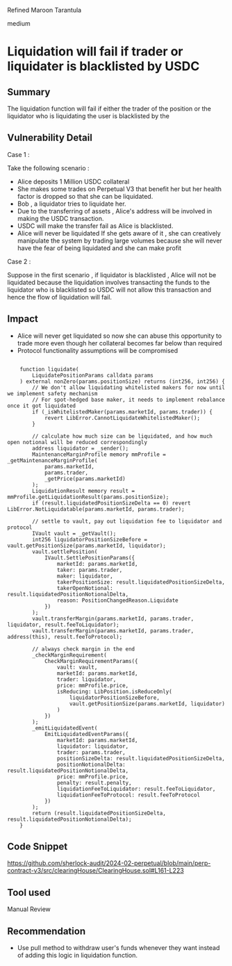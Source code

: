 Refined Maroon Tarantula

medium

# Liquidation will fail if trader or liquidater is blacklisted by USDC

## Summary
The liquidation function will fail if either the trader of the position or the liquidator who is liquidating the user is blacklisted by the 
## Vulnerability Detail

Case 1 : 

Take the following scenario :

- Alice deposits 1 Million USDC collateral 
- She makes some trades on Perpetual V3 that benefit her but her health factor is dropped so that she can be liquidated.
- Bob , a liquidator tries to liquidate her.
- Due to the transferring of assets , Alice's address will be involved in making the USDC transaction.
- USDC will make the transfer fail as Alice is blacklisted.
- Alice will never be liquidated
If she gets aware of it , she can creatively manipulate the system by trading large volumes because she will never have the fear of being liquidated and she can make profit

Case 2 : 

Suppose in the first scenario , if liquidator is blacklisted , Alice will not be liquidated because the liquidation involves transacting the funds to the liquidator who is blacklisted so USDC will not allow this transaction and hence the flow of liquidation will fail.

## Impact
- Alice will never get liquidated so now she can abuse this opportunity to trade more even though her collateral becomes
far below than required
- Protocol functionality assumptions will be compromised


```solidity

    function liquidate(
        LiquidatePositionParams calldata params
    ) external nonZero(params.positionSize) returns (int256, int256) {
        // We don't allow liquidating whitelisted makers for now until we implement safety mechanism
        // For spot-hedged base maker, it needs to implement rebalance once it got liquidated
        if (_isWhitelistedMaker(params.marketId, params.trader)) {
            revert LibError.CannotLiquidateWhitelistedMaker();
        }

        // calculate how much size can be liquidated, and how much open notional will be reduced correspondingly
        address liquidator = _sender();
        MaintenanceMarginProfile memory mmProfile = _getMaintenanceMarginProfile(
            params.marketId,
            params.trader,
            _getPrice(params.marketId)
        );
        LiquidationResult memory result = mmProfile.getLiquidationResult(params.positionSize);
        if (result.liquidatedPositionSizeDelta == 0) revert LibError.NotLiquidatable(params.marketId, params.trader);

        // settle to vault, pay out liquidation fee to liquidator and protocol
        IVault vault = _getVault();
        int256 liquidatorPositionSizeBefore = vault.getPositionSize(params.marketId, liquidator);
        vault.settlePosition(
            IVault.SettlePositionParams({
                marketId: params.marketId,
                taker: params.trader,
                maker: liquidator,
                takerPositionSize: result.liquidatedPositionSizeDelta,
                takerOpenNotional: result.liquidatedPositionNotionalDelta,
                reason: PositionChangedReason.Liquidate
            })
        );
        vault.transferMargin(params.marketId, params.trader, liquidator, result.feeToLiquidator);
        vault.transferMargin(params.marketId, params.trader, address(this), result.feeToProtocol);

        // always check margin in the end
        _checkMarginRequirement(
            CheckMarginRequirementParams({
                vault: vault,
                marketId: params.marketId,
                trader: liquidator,
                price: mmProfile.price,
                isReducing: LibPosition.isReduceOnly(
                    liquidatorPositionSizeBefore,
                    vault.getPositionSize(params.marketId, liquidator)
                )
            })
        );
        _emitLiquidatedEvent(
            EmitLiquidatedEventParams({
                marketId: params.marketId,
                liquidator: liquidator,
                trader: params.trader,
                positionSizeDelta: result.liquidatedPositionSizeDelta,
                positionNotionalDelta: result.liquidatedPositionNotionalDelta,
                price: mmProfile.price,
                penalty: result.penalty,
                liquidationFeeToLiquidator: result.feeToLiquidator,
                liquidationFeeToProtocol: result.feeToProtocol
            })
        );
        return (result.liquidatedPositionSizeDelta, result.liquidatedPositionNotionalDelta);
    }

```
## Code Snippet
https://github.com/sherlock-audit/2024-02-perpetual/blob/main/perp-contract-v3/src/clearingHouse/ClearingHouse.sol#L161-L223

## Tool used

Manual Review

## Recommendation

- Use pull method to withdraw user's funds whenever they want instead of adding this logic in liquidation function.